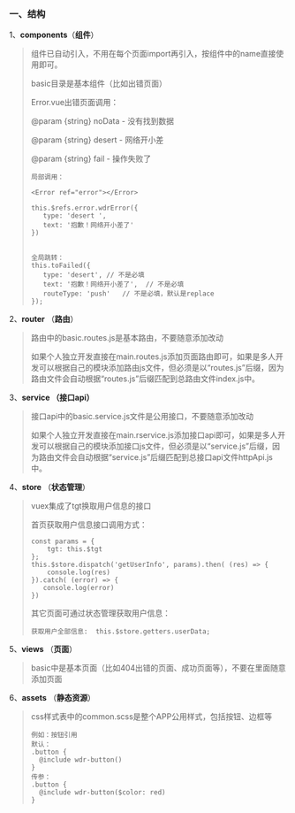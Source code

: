 ### 一、结构

1、**components**（**组件**）

> 组件已自动引入，不用在每个页面import再引入，按组件中的name直接使用即可。
>
> basic目录是基本组件（比如出错页面）
>
> Error.vue出错页面调用：
>
> @param {string} noData - 没有找到数据
>
> @param {string} desert - 网络开小差
>
> @param {string} fail - 操作失败了
>
> ```
> 局部调用：
> 
> <Error ref="error"></Error>
> 
> this.$refs.error.wdrError({
>    type: 'desert ',
>    text: '抱歉！网络开小差了'
> })
> 
> 
> 全局跳转：
> this.toFailed({
>    type: 'desert', // 不是必填
>    text: '抱歉！网络开小差了',  // 不是必填
>    routeType: 'push'   // 不是必填，默认是replace
> });
> 
> ```
>
> 



2、**router** （**路由**）

> 路由中的basic.routes.js是基本路由，不要随意添加改动
>
> 如果个人独立开发直接在main.routes.js添加页面路由即可，如果是多人开发可以根据自己的模块添加路由js文件，但必须是以“routes.js”后缀，因为路由文件会自动根据“routes.js”后缀匹配到总路由文件index.js中。



3、**service （接口api）**

> 接口api中的basic.service.js文件是公用接口，不要随意添加改动
>
> 如果个人独立开发直接在main.rservice.js添加接口api即可，如果是多人开发可以根据自己的模块添加接口js文件，但必须是以“service.js”后缀，因为路由文件会自动根据“service.js”后缀匹配到总接口api文件httpApi.js中。



4、**store** （**状态管理**）

> vuex集成了tgt换取用户信息的接口
>
> 首页获取用户信息接口调用方式：
>
> ```
> const params = {
>     tgt: this.$tgt
> };
> this.$store.dispatch('getUserInfo', params).then( (res) => {
>     console.log(res)
> }).catch( (error) => {
>    console.log(error)
> })
> ```
>
> 其它页面可通过状态管理获取用户信息：
>
> ```
> 获取用户全部信息:  this.$store.getters.userData;
> ```
> 
>



5、**views** （**页面**）

> basic中是基本页面（比如404出错的页面、成功页面等），不要在里面随意添加页面



6、**assets** （**静态资源**）

> css样式表中的common.scss是整个APP公用样式，包括按钮、边框等
>
> ```
> 例如：按钮引用
> 默认：
> .button {
>   @include wdr-button()
> }
> 传参：
> .button {
>   @include wdr-button($color: red)
> }
> ```